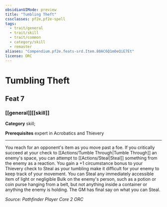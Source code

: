 ```yaml
---
obsidianUIMode: preview
title: "Tumbling Theft"
cssclasses: pf2e,pf2e-spell
tags:
  - trait/general
  - trait/skill
  - trait/common
  - category/skill
  - remaster
aliases: "Compendium.pf2e.feats-srd.Item.80AC6Q1m0eQiE7Et"
license: ORC
---
```

# Tumbling Theft
## Feat 7
### [[general]][[skill]]

**Category** skill; 



**Prerequisites** expert in Acrobatics and Thievery
* * *
You reach for an opponent's item as you move past a foe. If you critically succeed at your check to [[Actions/Tumble Through|Tumble Through]] an enemy's space, you can attempt to [[Actions/Steal|Steal]] something from the enemy as a reaction. You gain a +1 circumstance bonus to your Thievery check to Steal as your tumbling make it difficult for your enemy to keep track of your movement. You can Steal any immediately accessible item of light or negligible Bulk on the enemy's person, such as a potion or coin purse hanging from a belt, but not anything inside a container or anything the enemy is holding. The GM has final say on what you can Steal.

*Source: Pathfinder Player Core 2*
*ORC*